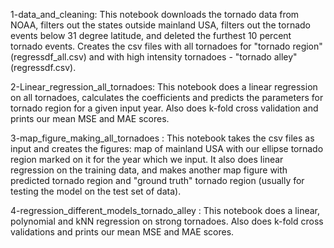 1-data_and_cleaning: This notebook downloads the tornado data from NOAA, filters out the states outside mainland USA, filters out the tornado events below 31 degree latitude, and deleted the furthest 10 percent tornado events. Creates the csv files with all tornadoes for "tornado region" (regressdf_all.csv) and with high intensity tornadoes - "tornado alley"  (regressdf.csv).

2-Linear_regression_all_tornadoes: This notebook does a linear regression on all tornadoes, calculates the coefficients and predicts the parameters for tornado region for a given input year. Also does k-fold cross validation and prints our mean MSE and MAE scores.

3-map_figure_making_all_tornadoes : This notebook takes the csv files as input and creates the figures: map of mainland USA with our ellipse tornado region marked on it for the year which we input. It also does linear regression on the training data, and makes another map figure with predicted tornado region and "ground truth" tornado region (usually for testing the model on the test set of data).

4-regression_different_models_tornado_alley : This notebook does a linear, polynomial and kNN regression on strong tornadoes. Also does k-fold cross validations and prints our mean MSE and MAE scores.


    
